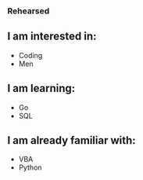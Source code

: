 ### Rehearsed

## I am interested in:

- Coding
- Men

## I am learning:

- Go
- SQL

## I am already familiar with:

- VBA
- Python
